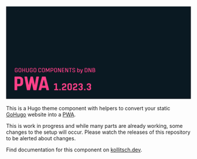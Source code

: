 ![](../../documentation/hugo-pwa/header-card.png)

This is a Hugo theme component with helpers to convert your static [GoHugo](https://gohugo.io/) website into a [PWA](https://web.dev/progressive-web-apps/).

This is work in progress and while many parts are already working, some changes to the setup will occur. Please watch the releases of this repository to be alerted about changes.

Find documentation for this component on [kollitsch.dev](https://kollitsch.dev/components/pwa).

